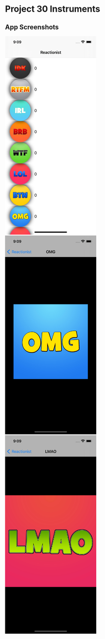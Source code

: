 # Project 30 Instruments

## App Screenshots
<img src= "/Project30/screenshots/1.png" width = "300">&emsp;
<img src= "/Project30/screenshots/2.png" width = "300">&emsp;
<img src= "/Project30/screenshots/3.png" width = "300">





